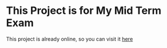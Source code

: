 # This Project is for My Mid Term Exam

This project is already online, so you can visit it [here](https://lydz.my.id)
